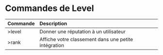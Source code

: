 # Commandes de Level

| Commande | Description |
| :--- | :--- |
| &gt;level | Donner une réputation à un utilisateur |
| &gt;rank | Affiche votre classement dans une petite intégration |

